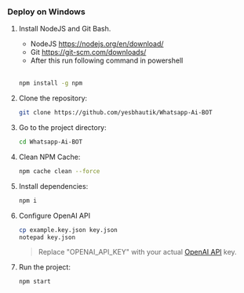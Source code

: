 ### Deploy on Windows</br>
1. Install NodeJS and Git Bash.
      - NodeJS https://nodejs.org/en/download/ <br>
      - Git https://git-scm.com/downloads/
      - After this run following command in powershell
   <br>

   ```bash
   npm install -g npm
   ```

2. Clone the repository:

   ```bash
   git clone https://github.com/yesbhautik/Whatsapp-Ai-BOT
   ```

3. Go to the project directory:

   ```bash
   cd Whatsapp-Ai-BOT
   ```

4. Clean NPM Cache:

   ```bash
   npm cache clean --force
   ```

5. Install dependencies:

   ```bash
   npm i
   ```

6. Configure OpenAI API

   ```bash
   cp example.key.json key.json
   notepad key.json
   ```

   > Replace "OPENAI_API_KEY" with your actual [OpenAI API](https://go.yesbhautik.co.in/8b2ayw) key.
7. Run the project:

   ```bash
   npm start
   ```
   
